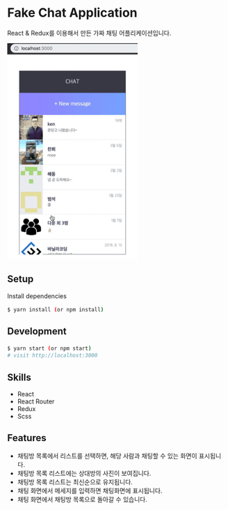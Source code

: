 # Fake Chat Application

React & Redux를 이용해서 만든 가짜 채팅 어플리케이션입니다.

<img src="./fake-chat.gif" width="300px" alt="example">

## Setup

Install dependencies

```sh
$ yarn install (or npm install)
```

## Development

```sh
$ yarn start (or npm start)
# visit http://localhost:3000
```

## Skills
- React
- React Router
- Redux
- Scss

## Features

- 채팅방 목록에서 리스트를 선택하면, 해당 사람과 채팅할 수 있는 화면이 표시됩니다.
- 채팅방 목록 리스트에는 상대방의 사진이 보여집니다.
- 채팅방 목록 리스트는 최신순으로 유지됩니다.
- 채팅 화면에서 메세지를 입력하면 채팅화면에 표시됩니다.
- 채팅 화면에서 채팅방 목록으로 돌아갈 수 있습니다.
